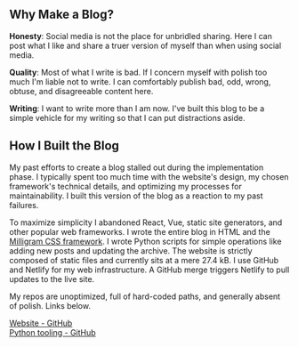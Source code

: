 ## Why Make a Blog?

**Honesty**: Social media is not the place for unbridled sharing. Here I can post what I like and share a truer version of myself than when using social media.  

**Quality**: Most of what I write is bad. If I concern myself with polish too much I'm liable not to write. I can comfortably publish bad, odd, wrong, obtuse, and disagreeable content here.  

**Writing**: I want to write more than I am now. I've built this blog to be a simple vehicle for my writing so that I can put distractions aside.  

## How I Built the Blog

My past efforts to create a blog stalled out during the implementation phase. I typically spent too much time with the website's design, my chosen framework's technical details, and optimizing my processes for maintainability. I built this version of the blog as a reaction to my past failures.  

To maximize simplicity I abandoned React, Vue, static site generators, and other popular web frameworks. I wrote the entire blog in HTML and the [Milligram CSS framework](https://milligram.io/). I wrote Python scripts for simple operations like adding new posts and updating the archive. The website is strictly composed of static files and currently sits at a mere 27.4 kB. I use GitHub and Netlify for my web infrastructure. A GitHub merge triggers Netlify to pull updates to the live site.  

My repos are unoptimized, full of hard-coded paths, and generally absent of polish. Links below.  

[Website - GitHub](https://github.com/paulperrone/pperrone-website)  
[Python tooling - GitHub](https://github.com/paulperrone/personal-website-tools)
